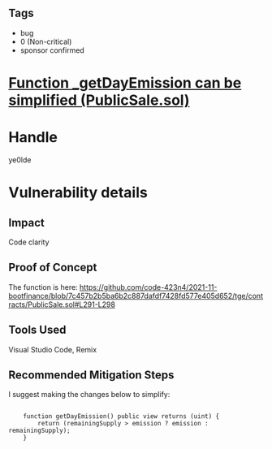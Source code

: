 ## Tags

- bug
- 0 (Non-critical)
- sponsor confirmed

# [Function _getDayEmission can be simplified (PublicSale.sol)](https://github.com/code-423n4/2021-11-bootfinance-findings/issues/118) 

# Handle

ye0lde


# Vulnerability details

## Impact

Code clarity

## Proof of Concept

The function is here:
https://github.com/code-423n4/2021-11-bootfinance/blob/7c457b2b5ba6b2c887dafdf7428fd577e405d652/tge/contracts/PublicSale.sol#L291-L298

## Tools Used
Visual Studio Code, Remix

## Recommended Mitigation Steps

I suggest making the changes below to simplify:
  
<code>
    function getDayEmission() public view returns (uint) {   
        return (remainingSupply > emission ? emission : remainingSupply);
    }
</code>


